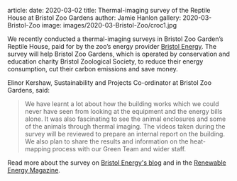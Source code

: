 article:
date: 2020-03-02
title: Thermal-imaging survey of the Reptile House at Bristol Zoo Gardens 
author: Jamie Hanlon
gallery: 2020-03-Bristol-Zoo
image: images/2020-03-Bristol-Zoo/croc1.jpg

We recently conducted a thermal-imaging surveys in Bristol Zoo Garden’s Reptile
House, paid for by the zoo’s energy provider [Bristol
Energy](https://www.bristol-energy.co.uk). The survey will help Bristol Zoo
Gardens, which is operated by conservation and education charity Bristol
Zoological Society, to reduce their energy consumption, cut their carbon
emissions and save money.

Elinor Kershaw, Sustainability and Projects Co-ordinator at Bristol Zoo
Gardens, said: 

> We have learnt a lot about how the building works which we could never have
> seen from looking at the equipment and the energy bills alone. It was also
> fascinating to see the animal enclosures and some of the animals through
> thermal imaging. The videos taken during the survey will be reviewed to
> prepare an internal report on the building. We also plan to share the results
> and information on the heat-mapping process with our Green Team and wider
> staff.

Read more about the survey on [Bristol Energy's
blog](https://www.bristol-energy.co.uk/thermal-imaging-tech-bristol-zoo-gardens-gives-crocs-their-creature-comforts)
and in the [Renewable Energy
Magazine](https://www.renewableenergymagazine.com/energy_saving/bristol-zoo-gardensa--reptile-house-uses-20200303).

